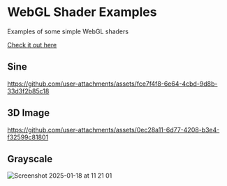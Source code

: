 # WebGL Shader Examples

Examples of some simple WebGL shaders

[Check it out here](https://web-gl-examples.vercel.app)

## Sine
https://github.com/user-attachments/assets/fce7f4f8-6e64-4cbd-9d8b-33d3f2b85c18

## 3D Image
https://github.com/user-attachments/assets/0ec28a11-6d77-4208-b3e4-f32599c81801



## Grayscale
![Screenshot 2025-01-18 at 11 21 01](https://github.com/user-attachments/assets/763f9e75-80dc-4644-afba-d90c6bc62624)
